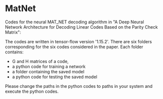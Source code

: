 # MatNet
Codes for the neural MAT_NET decoding algorithm in "A Deep Neural Network Architecture for Decoding Linear Codes Based on the Parity Check Matrix":

The codes are written in tensor-flow version '1.15.2'. There are six folders corresponding for the six codes considered in the paper. Each folder contains:
- G and H matrices of a code, 
- a python code for training a network
- a folder containing the saved model
- a python code for testing the saved model

Please change the paths in the python codes to paths in your system and execute the python codes. 
   

